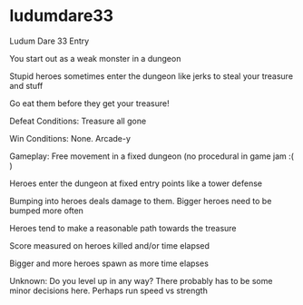 # ludumdare33
Ludum Dare 33 Entry


You start out as a weak monster in a dungeon

Stupid heroes sometimes enter the dungeon like jerks to steal your treasure and stuff

Go eat them before they get your treasure!

Defeat Conditions:
Treasure all gone

Win Conditions:
None. Arcade-y

Gameplay:
Free movement in a fixed dungeon (no procedural in game jam :( )

Heroes enter the dungeon at fixed entry points like a tower defense

Bumping into heroes deals damage to them. Bigger heroes need to be bumped more often

Heroes tend to make a reasonable path towards the treasure

Score measured on heroes killed and/or time elapsed

Bigger and more heroes spawn as more time elapses


Unknown:
Do you level up in any way? There probably has to be some minor decisions here. Perhaps run speed vs strength
